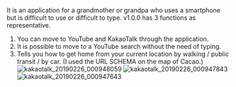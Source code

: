 It is an application for a grandmother or grandpa who uses a smartphone but is difficult to use or difficult to type.
v1.0.0 has 3 functions as representative.
1. You can move to YouTube and KakaoTalk through the application.
2. It is possible to move to a YouTube search without the need of typing.
3. Tells you how to get home from your current location by walking / public transit / by car. (I used the URL SCHEMA on the map of Cacao.)
![kakaotalk_20190226_000948059](https://user-images.githubusercontent.com/38394861/53347857-53ab7c80-395d-11e9-89d7-bbbf179e27a9.jpg)
![kakaotalk_20190226_000947843](https://user-images.githubusercontent.com/38394861/53347858-53ab7c80-395d-11e9-80b4-fe3d1b0782ef.jpg)
![kakaotalk_20190226_000947643](https://user-images.githubusercontent.com/38394861/53347859-53ab7c80-395d-11e9-8ffc-e29e515907db.jpg)
